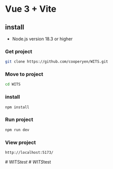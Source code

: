 # Vue 3 + Vite

## install

- Node.js version 18.3 or higher

### Get project

```bash
git clone https://github.com/cooperyen/WITS.git
```

### Move to project

```bash
cd WITS
```

### install

```bash
npm install
```

### Run project

```bash
npm run dev
```

### View project

```bash
http://localhost:5173/
```
#   W I T S _ t e s t  
 #   W I T S _ t e s t  
 